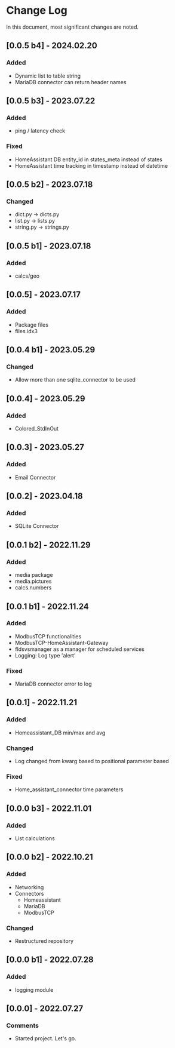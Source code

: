 # Change Log
In this document, most significant changes are noted.
## [0.0.5 b4] - 2024.02.20
### Added
* Dynamic list to table string
* MariaDB connector can return header names
## [0.0.5 b3] - 2023.07.22
### Added
* ping / latency check
### Fixed
* HomeAssistant DB entity_id in states_meta instead of states
* HomeAssistant time tracking in timestamp instead of datetime
## [0.0.5 b2] - 2023.07.18
### Changed
* dict.py -> dicts.py
* list.py -> lists.py
* string.py -> strings.py
## [0.0.5 b1] - 2023.07.18
### Added
* calcs/geo
## [0.0.5] - 2023.07.17
### Added
* Package files
* files.idx3
## [0.0.4 b1] - 2023.05.29
### Changed
* Allow more than one sqlite_connector to be used
## [0.0.4] - 2023.05.29
### Added
* Colored_StdInOut
## [0.0.3] - 2023.05.27
### Added
* Email Connector
## [0.0.2] - 2023.04.18
### Added
* SQLite Connector
## [0.0.1 b2] - 2022.11.29
### Added
* media package
* media.pictures
* calcs.numbers
## [0.0.1 b1] - 2022.11.24
### Added
* ModbusTCP functionalities
* ModbusTCP-HomeAssistant-Gateway
* fldsvsmanager as a manager for scheduled services
* Logging: Log type 'alert'
### Fixed
* MariaDB connector error to log
## [0.0.1] - 2022.11.21
### Added
* Homeassistant_DB min/max and avg
### Changed
* Log changed from kwarg based to positional parameter based
### Fixed
* Home_assistant_connector time parameters
## [0.0.0 b3] - 2022.11.01
### Added
* List calculations
## [0.0.0 b2] - 2022.10.21
### Added
* Networking
* Connectors
    * Homeassistant
    * MariaDB
    * ModbusTCP
### Changed
* Restructured repository
## [0.0.0 b1] - 2022.07.28
### Added
* logging module
## [0.0.0] - 2022.07.27
### Comments
* Started project. Let's go.
<!--
## [0.0.0] - 2022.00.00
### Added
* abc
### Changed
* abc
### Fixed
* abc
### Comments
* abc
-->